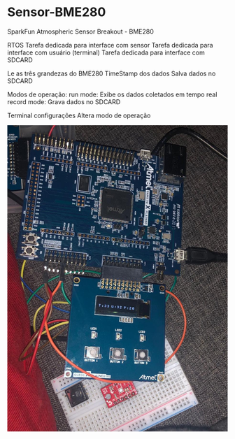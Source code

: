 # Sensor-BME280

SparkFun Atmospheric Sensor Breakout - BME280

RTOS
Tarefa dedicada para interface com sensor
Tarefa dedicada para interface com usuário (terminal)
Tarefa dedicada para interface com SDCARD

Le as três grandezas do BME280
TimeStamp dos dados
Salva dados no SDCARD

Modos de operação:
run mode: Exibe os dados coletados em tempo real
record mode: Grava dados no SDCARD

Terminal configurações
Altera modo de operação

![alt text](https://github.com/hugoecarl/Sensor-BME280/blob/master/img.jpeg)

